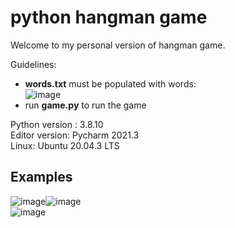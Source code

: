 # python hangman game

Welcome to my personal version of hangman game.

Guidelines:  
* **words.txt** must be populated with words:  
![image](https://user-images.githubusercontent.com/95858490/160280347-bd398be4-9a2a-4b86-ac20-10f5c0e4e6a0.png)  
* run **game.py** to run the game  
 

Python version : 3.8.10  
Editor version: Pycharm 2021.3  
Linux: Ubuntu 20.04.3 LTS  
  
## Examples  
![image](https://user-images.githubusercontent.com/95858490/160280498-3e639130-73b3-4f80-a929-56220de39a90.png)![image](https://user-images.githubusercontent.com/95858490/160280518-6bb53e82-e911-4cdb-80d7-2b8aea2fe101.png)  
![image](https://user-images.githubusercontent.com/95858490/160280576-041198f3-fe7c-4587-9521-eb6f43c34675.png)



